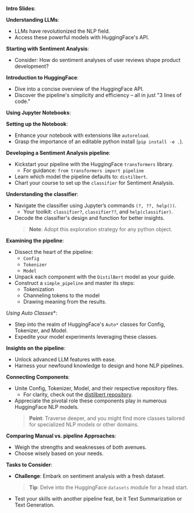**Intro Slides**:

**Understanding LLMs**:
- LLMs have revolutionized the NLP field.
- Access these powerful models with HuggingFace's API.

**Starting with Sentiment Analysis**:
- Consider: How do sentiment analyses of user reviews shape product development?

**Introduction to HuggingFace**:
- Dive into a concise overview of the HuggingFace API.
- Discover the pipeline's simplicity and efficiency – all in just "3 lines of code."

**Using Jupyter Notebooks**:

**Setting up the Notebook**:
- Enhance your notebook with extensions like `autoreload`.
- Grasp the importance of an editable python install (`pip install -e .`).

**Developing a Sentiment Analysis pipeline**:
- Kickstart your pipeline with the HuggingFace `transformers` library.
  - For guidance: `from transformers import pipeline`
- Learn which model the pipeline defaults to: `distilbert`.
- Chart your course to set up the `classifier` for Sentiment Analysis.

**Understanding the classifier**:
- Navigate the classifier using Jupyter’s commands `(?, ??, help())`.
  - Your toolkit: `classifier?`, `classifier??`, and `help(classifier)`.
- Decode the classifier's design and function for better insights.
  > **Note**: Adopt this exploration strategy for any python object.

**Examining the pipeline**:
- Dissect the heart of the pipeline: 
  - `Config`
  - `Tokenizer`
  - `Model`
- Unpack each component with the `DistilBert` model as your guide.
- Construct a `simple_pipeline` and master its steps:
  - Tokenization
  - Channeling tokens to the model
  - Drawing meaning from the results.

**Using Auto* Classes**:
- Step into the realm of HuggingFace's `Auto*` classes for Config, Tokenizer, and Model.
- Expedite your model experiments leveraging these classes.

**Insights on the pipeline**:
- Unlock advanced LLM features with ease.
- Harness your newfound knowledge to design and hone NLP pipelines.

**Connecting Components**:
- Unite Config, Tokenizer, Model, and their respective repository files.
  - For clarity, check out the [distilbert repository](https://huggingface.co/distilbert-base-uncased/tree/main).
- Appreciate the pivotal role these components play in numerous HuggingFace NLP models.
  > **Point**: Traverse deeper, and you might find more classes tailored for specialized NLP models or other domains.

**Comparing Manual vs. pipeline Approaches**:
- Weigh the strengths and weaknesses of both avenues.
- Choose wisely based on your needs.

**Tasks to Consider**:
- **Challenge**: Embark on sentiment analysis with a fresh dataset.
  > **Tip**: Delve into the HuggingFace `datasets` module for a head start.
- Test your skills with another pipeline feat, be it Text Summarization or Text Generation.
